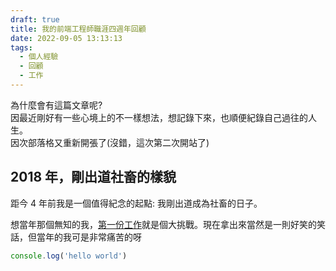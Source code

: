 ```yaml
---
draft: true
title: 我的前端工程師職涯四週年回顧
date: 2022-09-05 13:13:13
tags:
  - 個人經驗
  - 回顧
  - 工作
---
```

為什麼會有這篇文章呢?  
因最近剛好有一些心境上的不一樣想法，想記錄下來，也順便紀錄自己過往的人生。  
因次部落格又重新開張了(沒錯，這次第二次開站了)  
<!--more-->

## 2018 年，剛出道社畜的樣貌

距今 4 年前我是一個值得紀念的起點: 我剛出道成為社畜的日子。

想當年那個無知的我，[第一份工作](https://www.larrykkk.com/%E7%AC%AC%E4%B8%80%E4%BB%BD%E5%B7%A5%E4%BD%9C)就是個大挑戰。現在拿出來當然是一則好笑的笑話，但當年的我可是非常痛苦的呀


```js
console.log('hello world')
```
